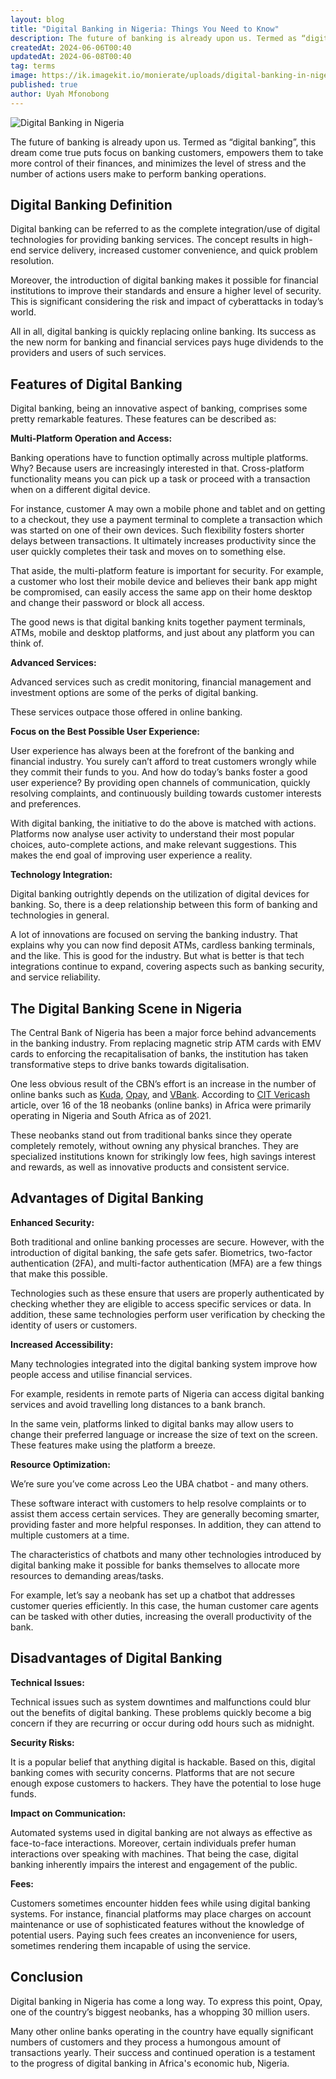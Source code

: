 ```yaml
---
layout: blog
title: "Digital Banking in Nigeria: Things You Need to Know"
description: The future of banking is already upon us. Termed as “digital banking”, this dream come true puts focus on banking customers, empowers them to take more control of their finances, and minimizes the level of stress and the number of actions users make to perform banking operations.
createdAt: 2024-06-06T00:40
updatedAt: 2024-06-08T00:40
tag: terms
image: https://ik.imagekit.io/monierate/uploads/digital-banking-in-nigeria.jpg
published: true
author: Uyah Mfonobong
---
```

![Digital Banking in Nigeria](https://ik.imagekit.io/monierate/uploads/digital-banking-in-nigeria.jpg)

The future of banking is already upon us. Termed as “digital banking”, this dream come true puts focus on banking customers, empowers them to take more control of their finances, and minimizes the level of stress and the number of actions users make to perform banking operations.



## Digital Banking Definition

Digital banking can be referred to as the complete integration/use of digital technologies for providing banking services. The concept results in high-end service delivery, increased customer convenience, and quick problem resolution.

Moreover, the introduction of digital banking makes it possible for financial institutions to improve their standards and ensure a higher level of security. This is significant considering the risk and impact of cyberattacks in today’s world.



All in all, digital banking is quickly replacing online banking. Its success as the new norm for banking and financial services pays huge dividends to the providers and users of such services.



## Features of Digital Banking

Digital banking, being an innovative aspect of banking, comprises some pretty remarkable features. These features can be described as:



**Multi-Platform Operation and Access:**

Banking operations have to function optimally across multiple platforms. Why? Because users are increasingly interested in that. Cross-platform functionality means you can pick up a task or proceed with a transaction when on a different digital device.



For instance, customer A may own a mobile phone and tablet and on getting to a checkout, they use a payment terminal to complete a transaction which was started on one of their own devices. Such flexibility fosters shorter delays between transactions. It ultimately increases productivity since the user quickly completes their task and moves on to something else.



That aside, the multi-platform feature is important for security. For example, a customer who lost their mobile device and believes their bank app might be compromised, can easily access the same app on their home desktop and change their password or block all access.



The good news is that digital banking knits together payment terminals, ATMs, mobile and desktop platforms, and just about any platform you can think of.



**Advanced Services:**

Advanced services such as credit monitoring, financial management and investment options are some of the perks of digital banking.



These services outpace those offered in online banking.



**Focus on the Best Possible User Experience:**

User experience has always been at the forefront of the banking and financial industry. You surely can’t afford to treat customers wrongly while they commit their funds to you. And how do today’s banks foster a good user experience? By providing open channels of communication, quickly resolving complaints, and continuously building towards customer interests and preferences.



With digital banking, the initiative to do the above is matched with actions. Platforms now analyse user activity to understand their most popular choices, auto-complete actions, and make relevant suggestions. This makes the end goal of improving user experience a reality.



**Technology Integration:**

Digital banking outrightly depends on the utilization of digital devices for banking. So, there is a deep relationship between this form of banking and technologies in general.



A lot of innovations are focused on serving the banking industry. That explains why you can now find deposit ATMs, cardless banking terminals, and the like. This is good for the industry. But what is better is that tech integrations continue to expand, covering aspects such as banking security, and service reliability.



## The Digital Banking Scene in Nigeria



The Central Bank of Nigeria has been a major force behind advancements in the banking industry. From replacing magnetic strip ATM cards with EMV cards to enforcing the recapitalisation of banks, the institution has taken transformative steps to drive banks towards digitalisation.



One less obvious result of the CBN’s effort is an increase in the number of online banks such as [Kuda](https://kuda.com/en-ng/), [Opay](https://www.opayweb.com/), and [VBank](https://vbank.ng/). According to [CIT Vericash](https://citvericash.com/digital-banks-in-nigeria/) article, over 16 of the 18 neobanks (online banks) in Africa were primarily operating in Nigeria and South Africa as of 2021.



These neobanks stand out from traditional banks since they operate completely remotely, without owning any physical branches. They are specialized institutions known for strikingly low fees, high savings interest and rewards, as well as innovative products and consistent service. 



## Advantages of Digital Banking

**Enhanced Security:**

Both traditional and online banking processes are secure. However, with the introduction of digital banking, the safe gets safer. Biometrics, two-factor authentication (2FA), and multi-factor authentication (MFA) are a few things that make this possible.



Technologies such as these ensure that users are properly authenticated by checking whether they are eligible to access specific services or data. In addition, these same technologies perform user verification by checking the identity of users or customers.



**Increased Accessibility:**

Many technologies integrated into the digital banking system improve how people access and utilise financial services.



For example, residents in remote parts of Nigeria can access digital banking services and avoid travelling long distances to a bank branch.



In the same vein, platforms linked to digital banks may allow users to change their preferred language or increase the size of text on the screen. These features make using the platform a breeze.



**Resource Optimization:**

We’re sure you’ve come across Leo the UBA chatbot - and many others.



These software interact with customers to help resolve complaints or to assist them access certain services. They are generally becoming smarter, providing faster and more helpful responses. In addition, they can attend to multiple customers at a time.

The characteristics of chatbots and many other technologies introduced by digital banking make it possible for banks themselves to allocate more resources to demanding areas/tasks.

For example, let’s say a neobank has set up a chatbot that addresses customer queries efficiently. In this case, the human customer care agents can be tasked with other duties, increasing the overall productivity of the bank.



## Disadvantages of Digital Banking

**Technical Issues:**

Technical issues such as system downtimes and malfunctions could blur out the benefits of digital banking. These problems quickly become a big concern if they are recurring or occur during odd hours such as midnight.



**Security Risks:**

It is a popular belief that anything digital is hackable. Based on this, digital banking comes with security concerns. Platforms that are not secure enough expose customers to hackers. They have the potential to lose huge funds.

  

**Impact on Communication:**

Automated systems used in digital banking are not always as effective as face-to-face interactions. Moreover, certain individuals prefer human interactions over speaking with machines. That being the case, digital banking inherently impairs the interest and engagement of the public.



**Fees:**

Customers sometimes encounter hidden fees while using digital banking systems. For instance, financial platforms may place charges on account maintenance or use of sophisticated features without the knowledge of potential users. Paying such fees creates an inconvenience for users, sometimes rendering them incapable of using the service.



## Conclusion

Digital banking in Nigeria has come a long way. To express this point, Opay, one of the country’s biggest neobanks, has a whopping 30 million users. 



Many other online banks operating in the country have equally significant numbers of customers and they process a humongous amount of transactions yearly. Their success and continued operation is a testament to the progress of digital banking in Africa's economic hub, Nigeria.
